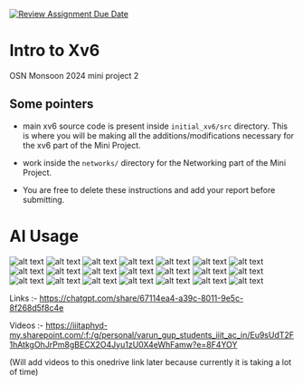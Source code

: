 [![Review Assignment Due Date](https://classroom.github.com/assets/deadline-readme-button-22041afd0340ce965d47ae6ef1cefeee28c7c493a6346c4f15d667ab976d596c.svg)](https://classroom.github.com/a/JsZCPDRN)
# Intro to Xv6
OSN Monsoon 2024 mini project 2

## Some pointers
- main xv6 source code is present inside `initial_xv6/src` directory. This is where you will be making all the additions/modifications necessary for the xv6 part of the Mini Project. 
- work inside the `networks/` directory for the Networking part of the Mini Project.

- You are free to delete these instructions and add your report before submitting. 


# AI Usage
![alt text](<Images/Screenshot from 2024-10-01 14-45-39.png>) 
![alt text](<Images/Screenshot from 2024-10-01 14-45-45.png>) 
![alt text](<Images/Screenshot from 2024-10-01 14-45-49.png>) 
![alt text](<Images/Screenshot from 2024-10-01 14-45-54.png>) 
![alt text](<Images/Screenshot from 2024-10-01 14-46-04.png>) 
![alt text](<Images/Screenshot from 2024-10-01 14-46-18.png>) 
![alt text](<Images/Screenshot from 2024-10-01 14-46-24.png>) 
![alt text](<Images/Screenshot from 2024-10-01 14-46-29.png>) 
![alt text](<Images/Screenshot from 2024-10-01 14-46-35.png>) 
![alt text](<Images/Screenshot from 2024-10-01 14-46-42.png>) 
![alt text](<Images/Screenshot from 2024-10-01 14-46-49.png>) 
![alt text](<Images/Screenshot from 2024-10-01 14-46-55.png>) 
![alt text](<Images/Screenshot from 2024-10-01 14-47-01.png>) 
![alt text](<Images/Screenshot from 2024-10-01 14-47-05.png>) 
![alt text](<Images/Screenshot from 2024-10-01 14-47-15.png>) 
![alt text](<Images/Screenshot from 2024-10-01 14-47-21.png>) 
![alt text](<Images/Screenshot from 2024-10-01 14-47-25.png>) 
![alt text](<Images/Screenshot from 2024-10-01 14-47-29.png>) 
![alt text](<Images/Screenshot from 2024-10-01 14-47-37.png>) 
![alt text](<Images/Screenshot from 2024-10-01 14-47-42.png>) 
![alt text](<Images/Screenshot from 2024-10-01 14-47-46.png>)

Links :-
https://chatgpt.com/share/67114ea4-a39c-8011-9e5c-8f268d5f8c4e

Videos :-
https://iiitaphyd-my.sharepoint.com/:f:/g/personal/varun_gup_students_iiit_ac_in/Eu9sUdT2F1hAtkgOhJrPm8gBECX2O4Jyu1zU0X4eWhFamw?e=8F4YOY

(Will add videos to this onedrive link later because currently it is taking a lot of time)